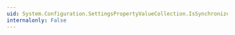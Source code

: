 ```yaml
---
uid: System.Configuration.SettingsPropertyValueCollection.IsSynchronized
internalonly: False
---
```


